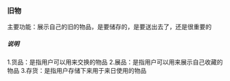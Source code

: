 ###  旧物

主要功能：展示自己的旧的物品，是要储存的，是要送出去了，还是很重要的

##### 说明
1.货品：是指用户可以用来交换的物品
2.展品：是指用户可以用来展示自己收藏的物品
3.存货：是指用户存储下来用于来日使用的物品
